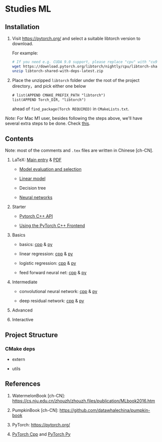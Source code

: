 # Studies ML

## Installation

1. Visit <https://pytorch.org/> and select a suitable libtorch version to download.

    For example:

    ```sh
    # If you need e.g. CUDA 9.0 support, please replace "cpu" with "cu90" in the URL below.
    wget https://download.pytorch.org/libtorch/nightly/cpu/libtorch-shared-with-deps-latest.zip
    unzip libtorch-shared-with-deps-latest.zip
    ```

1. Place the unzipped `libtorch` folder under the root of the project directory，and pick either one below

    ```txt
    # list(APPEND CMAKE_PREFIX_PATH "libtorch")
    list(APPEND Torch_DIR, "libtorch")
    ```

    ahead of `find_package(Torch REQUIRED)` in `CMakeLists.txt`.

*Note:* For Mac M1 user, besides following the steps above, we'll have several extra steps to be done. Check [this](./mac_m1_build.md).

## Contents

Note: most of the comments and `.tex` files are written in Chinese [ch-CN].

1. LaTeX: [Main entry](./studies-ml.tex) & [PDF](./out/studies-ml.pdf)

    - [Model evaluation and selection](./starter/model_evaluation_and_selection.tex)

    - [Linear model](./basics/linear_model.tex)

    - Decision tree

    - [Neural networks](./intermediate/neural_networks.tex)

1. Starter

    - [Pytorch C++ API](./starter/introduction.cpp)

    - [Using the PyTorch C++ Frontend](./starter/using_cpp_frontend.cpp)

1. Basics

    - basics: [cpp](./basics/basics.cpp) & [py](./basics/basics.py)

    - linear regression: [cpp](./basics/linear_regression.cpp) & [py](./basics/linear_regression.py)

    - logistic regression: [cpp](./basics//logistic_regression.cpp) & [py](./basics/logistic_regression.cpp)

    - feed forward neural net: [cpp](./basics/feed_forward_neural_network.cpp) & [py](./basics/feed_forward_neural_network.py)

1. Intermediate

    - convolutional neural network: [cpp](./intermediate/convolutional_neural_network/convolutional_neural_network.cpp) & [py](./intermediate/convolutional_neural_network/convolutional_neural_network.py)

    - deep residual network: [cpp](./intermediate/deep_residual_network/deep_residual_network.cpp) & [py](./intermediate/deep_residual_network/deep_residual_network.py)

1. Advanced

1. Interactive

## Project Structure

### CMake deps

- extern

- utils

## References

1. WatermelonBook [ch-CN]: <https://cs.nju.edu.cn/zhouzh/zhouzh.files/publication/MLbook2016.htm>

1. PumpkinBook [ch-CN]: <https://github.com/datawhalechina/pumpkin-book>

1. PyTorch: <https://pytorch.org/>

1. [PyTorch Cpp](https://github.com/prabhuomkar/pytorch-cpp) and [PyTorch Py](https://github.com/yunjey/pytorch-tutorial)
